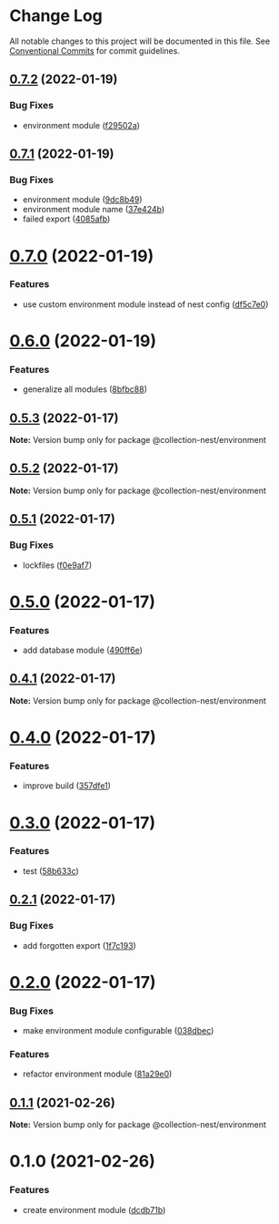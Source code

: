 # Change Log

All notable changes to this project will be documented in this file.
See [Conventional Commits](https://conventionalcommits.org) for commit guidelines.

## [0.7.2](https://github.com/developer239/collection-nest/compare/@collection-nest/environment@0.7.1...@collection-nest/environment@0.7.2) (2022-01-19)


### Bug Fixes

* environment module ([f29502a](https://github.com/developer239/collection-nest/commit/f29502a88b7161e65b5a6fc2c67d26f143fab0a3))





## [0.7.1](https://github.com/developer239/collection-nest/compare/@collection-nest/environment@0.7.0...@collection-nest/environment@0.7.1) (2022-01-19)


### Bug Fixes

* environment module ([9dc8b49](https://github.com/developer239/collection-nest/commit/9dc8b49f68df52ac92608e5e2e9b1fcd7abdf9cb))
* environment module name ([37e424b](https://github.com/developer239/collection-nest/commit/37e424bf1ceeba93335decb30266caac846b3a7c))
* failed export ([4085afb](https://github.com/developer239/collection-nest/commit/4085afb5017f83027daa260dc542e5f16d739671))





# [0.7.0](https://github.com/developer239/collection-nest/compare/@collection-nest/environment@0.6.0...@collection-nest/environment@0.7.0) (2022-01-19)


### Features

* use custom environment module instead of nest config ([df5c7e0](https://github.com/developer239/collection-nest/commit/df5c7e0a426a419eff314130722492163eb59611))





# [0.6.0](https://github.com/developer239/collection-nest/compare/@collection-nest/environment@0.5.3...@collection-nest/environment@0.6.0) (2022-01-19)


### Features

* generalize all modules ([8bfbc88](https://github.com/developer239/collection-nest/commit/8bfbc886384437762dbbb1b428ef4fbfc0496fe7))





## [0.5.3](https://github.com/developer239/collection-nest/compare/@collection-nest/environment@0.5.2...@collection-nest/environment@0.5.3) (2022-01-17)

**Note:** Version bump only for package @collection-nest/environment





## [0.5.2](https://github.com/developer239/collection-nest/compare/@collection-nest/environment@0.5.1...@collection-nest/environment@0.5.2) (2022-01-17)

**Note:** Version bump only for package @collection-nest/environment





## [0.5.1](https://github.com/developer239/collection-nest/compare/@collection-nest/environment@0.5.0...@collection-nest/environment@0.5.1) (2022-01-17)


### Bug Fixes

* lockfiles ([f0e9af7](https://github.com/developer239/collection-nest/commit/f0e9af79ddea734786dbbb6be505114d11681a01))





# [0.5.0](https://github.com/developer239/collection-nest/compare/@collection-nest/environment@0.4.1...@collection-nest/environment@0.5.0) (2022-01-17)


### Features

* add database module ([490ff6e](https://github.com/developer239/collection-nest/commit/490ff6e77ca0a79df3237082466eb2a52930e533))





## [0.4.1](https://github.com/developer239/collection-nest/compare/@collection-nest/environment@0.4.0...@collection-nest/environment@0.4.1) (2022-01-17)

**Note:** Version bump only for package @collection-nest/environment





# [0.4.0](https://github.com/developer239/collection-nest/compare/@collection-nest/environment@0.3.0...@collection-nest/environment@0.4.0) (2022-01-17)


### Features

* improve build ([357dfe1](https://github.com/developer239/collection-nest/commit/357dfe13554728bf0dd67097020c3b1d5a727b4d))





# [0.3.0](https://github.com/developer239/collection-nest/compare/@collection-nest/environment@0.2.1...@collection-nest/environment@0.3.0) (2022-01-17)


### Features

* test ([58b633c](https://github.com/developer239/collection-nest/commit/58b633c56d35ed0fa2572fc6cce42e34c63e4654))





## [0.2.1](https://github.com/developer239/collection-nest/compare/@collection-nest/environment@0.2.0...@collection-nest/environment@0.2.1) (2022-01-17)


### Bug Fixes

* add forgotten export ([1f7c193](https://github.com/developer239/collection-nest/commit/1f7c193ec966fbc01c8bff08a1acbee3b5a7e5d6))





# [0.2.0](https://github.com/developer239/collection-nest/compare/@collection-nest/environment@0.1.1...@collection-nest/environment@0.2.0) (2022-01-17)


### Bug Fixes

* make environment module configurable ([038dbec](https://github.com/developer239/collection-nest/commit/038dbecab7ce630eec14f6e44c786746a02c3c5e))


### Features

* refactor environment module ([81a29e0](https://github.com/developer239/collection-nest/commit/81a29e0cfbc8f0f4baba3f740799d68ac98737b6))





## [0.1.1](https://github.com/developer239/collection-nest/compare/@collection-nest/environment@0.1.0...@collection-nest/environment@0.1.1) (2021-02-26)

**Note:** Version bump only for package @collection-nest/environment





# 0.1.0 (2021-02-26)


### Features

* create environment module ([dcdb71b](https://github.com/developer239/collection-nest/commit/dcdb71b3379d8b18ba6edeb186f3cbc8255626c9))
